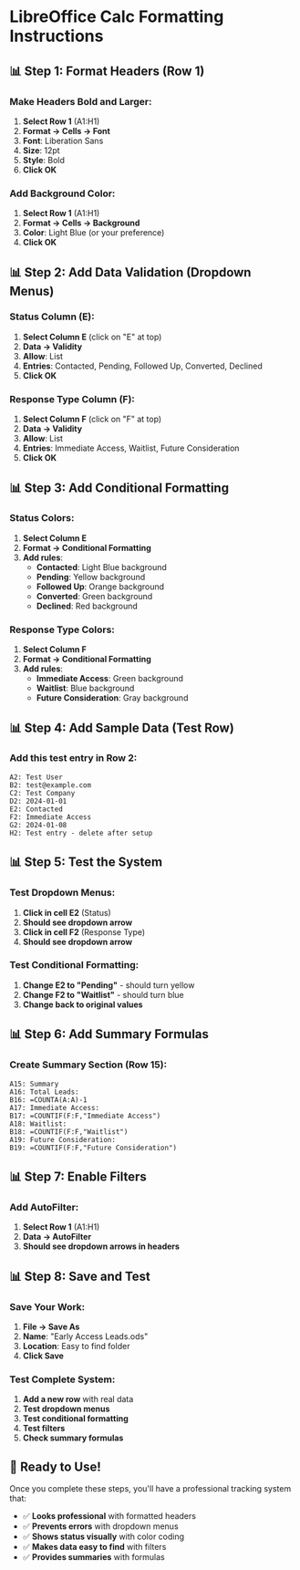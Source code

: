 # LibreOffice Calc Formatting Instructions

## 📊 **Step 1: Format Headers (Row 1)**

### **Make Headers Bold and Larger:**
1. **Select Row 1** (A1:H1)
2. **Format → Cells → Font**
3. **Font**: Liberation Sans
4. **Size**: 12pt
5. **Style**: Bold
6. **Click OK**

### **Add Background Color:**
1. **Select Row 1** (A1:H1)
2. **Format → Cells → Background**
3. **Color**: Light Blue (or your preference)
4. **Click OK**

## 📊 **Step 2: Add Data Validation (Dropdown Menus)**

### **Status Column (E):**
1. **Select Column E** (click on "E" at top)
2. **Data → Validity**
3. **Allow**: List
4. **Entries**: Contacted, Pending, Followed Up, Converted, Declined
5. **Click OK**

### **Response Type Column (F):**
1. **Select Column F** (click on "F" at top)
2. **Data → Validity**
3. **Allow**: List
4. **Entries**: Immediate Access, Waitlist, Future Consideration
5. **Click OK**

## 📊 **Step 3: Add Conditional Formatting**

### **Status Colors:**
1. **Select Column E**
2. **Format → Conditional Formatting**
3. **Add rules**:
   - **Contacted**: Light Blue background
   - **Pending**: Yellow background
   - **Followed Up**: Orange background
   - **Converted**: Green background
   - **Declined**: Red background

### **Response Type Colors:**
1. **Select Column F**
2. **Format → Conditional Formatting**
3. **Add rules**:
   - **Immediate Access**: Green background
   - **Waitlist**: Blue background
   - **Future Consideration**: Gray background

## 📊 **Step 4: Add Sample Data (Test Row)**

### **Add this test entry in Row 2:**
```
A2: Test User
B2: test@example.com
C2: Test Company
D2: 2024-01-01
E2: Contacted
F2: Immediate Access
G2: 2024-01-08
H2: Test entry - delete after setup
```

## 📊 **Step 5: Test the System**

### **Test Dropdown Menus:**
1. **Click in cell E2** (Status)
2. **Should see dropdown arrow**
3. **Click in cell F2** (Response Type)
4. **Should see dropdown arrow**

### **Test Conditional Formatting:**
1. **Change E2 to "Pending"** - should turn yellow
2. **Change F2 to "Waitlist"** - should turn blue
3. **Change back to original values**

## 📊 **Step 6: Add Summary Formulas**

### **Create Summary Section (Row 15):**
```
A15: Summary
A16: Total Leads:
B16: =COUNTA(A:A)-1
A17: Immediate Access:
B17: =COUNTIF(F:F,"Immediate Access")
A18: Waitlist:
B18: =COUNTIF(F:F,"Waitlist")
A19: Future Consideration:
B19: =COUNTIF(F:F,"Future Consideration")
```

## 📊 **Step 7: Enable Filters**

### **Add AutoFilter:**
1. **Select Row 1** (A1:H1)
2. **Data → AutoFilter**
3. **Should see dropdown arrows in headers**

## 📊 **Step 8: Save and Test**

### **Save Your Work:**
1. **File → Save As**
2. **Name**: "Early Access Leads.ods"
3. **Location**: Easy to find folder
4. **Click Save**

### **Test Complete System:**
1. **Add a new row** with real data
2. **Test dropdown menus**
3. **Test conditional formatting**
4. **Test filters**
5. **Check summary formulas**

## 🎯 **Ready to Use!**

Once you complete these steps, you'll have a professional tracking system that:
- ✅ **Looks professional** with formatted headers
- ✅ **Prevents errors** with dropdown menus
- ✅ **Shows status visually** with color coding
- ✅ **Makes data easy to find** with filters
- ✅ **Provides summaries** with formulas 